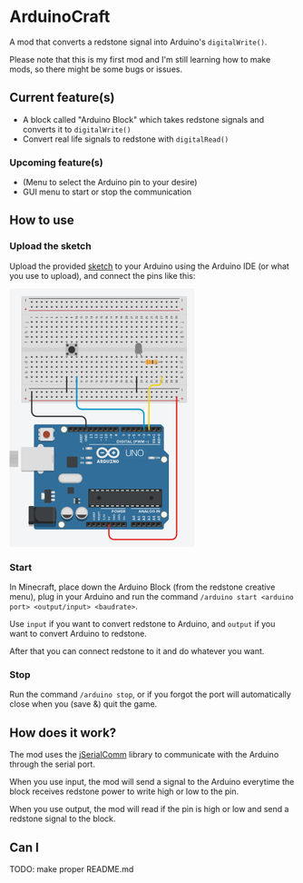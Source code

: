 # ArduinoCraft
A mod that converts a redstone signal into Arduino's ```digitalWrite()```.

Please note that this is my first mod and I'm still learning how to make mods, so there might be some bugs or issues.
## Current feature(s)
- A block called "Arduino Block" which takes redstone signals and converts it to ```digitalWrite()```
- Convert real life signals to redstone with ```digitalRead()```

### Upcoming feature(s)
- (Menu to select the Arduino pin to your desire)
- GUI menu to start or stop the communication


## How to use

### Upload the sketch
Upload the provided [sketch](arduino/example.ino) to your Arduino using the Arduino IDE (or what you use to upload), and connect the pins like this:

![image](arduino/circuit.png)

### Start
In Minecraft, place down the Arduino Block (from the redstone creative menu), 
plug in your Arduino and run the command ```/arduino start <arduino port> <output/input> <baudrate>```.

Use ```input``` if you want to convert redstone to Arduino, and ```output``` if you want to convert Arduino to redstone.

After that you can connect redstone to it and do whatever you want.
### Stop
Run the command ```/arduino stop```, or if you forgot the port will automatically close when you (save &) quit the game.
## How does it work?
The mod uses the [jSerialComm](https://fazecast.github.io/jSerialComm/) library to communicate with the Arduino through the serial port. 

When you use input, the mod will send a signal to the Arduino everytime the block receives redstone power to write high or low to the pin. 

When you use output, the mod will read if the pin is high or low and send a redstone signal to the block.
## Can I

TODO: make proper README.md
